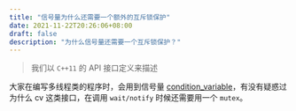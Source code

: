 ```yaml
---
title: "信号量为什么还需要一个额外的互斥锁保护"
date: 2021-11-22T20:26:06+08:00
draft: false
description: "为什么信号量还需要一个互斥锁保护？"
---
```


> 我们以 `C++11` 的 API 接口定义来描述

大家在编写多线程类的程序时，会用到信号量 [condition_variable](https://en.cppreference.com/w/cpp/thread/condition_variable)，有没有疑惑过为什么 cv 这类接口，在调用 `wait/notify` 时候还需要用一个 `mutex`。


